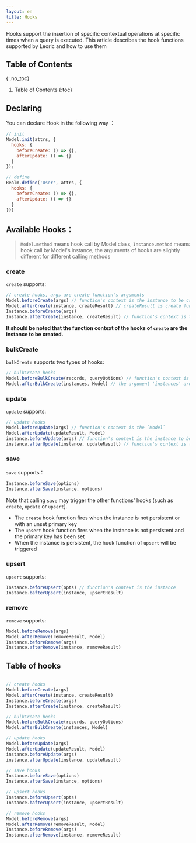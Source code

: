 ```yaml
---
layout: en
title: Hooks
---
```


Hooks support the insertion of specific contextual operations at specific times when a query is executed. This article describes the hook functions supported by Leoric and how to use them

## Table of Contents
{:.no_toc}

1. Table of Contents
{:toc}

## Declaring
You can declare Hook in the following way ：
```javascript
// init
Model.init(attrs, {
  hooks: {
    beforeCreate: () => {},
    afterUpdate: () => {}
  }
});

// define
Realm.define('User', attrs, {
  hooks: {
    beforeCreate: () => {},
    afterUpdate: () => {}
  }
}})
```


## Available Hooks：
> `Model.method` means hook call by Model class,  `Instance.method` means hook call by Model's instance, the arguments of hooks are slightly different for different calling methods

### create
`create` supports:
```javascript
// create hooks, args are create function's arguments
Model.beforeCreate(args) // function's context is the instance to be created
Model.afterCreate(instance, createResult) // createResult is create function's returns
Instance.beforeCreate(args)
Instance.afterCreate(instance, createResult) // function's context is the instance to be created
```
**It should be noted that the function context of the hooks of `create` are the instance to be created.**
### bulkCreate
`bulkCreate` supports two types of hooks:
```javascript
// bulkCreate hooks
Model.beforeBulkCreate(records, queryOptions) // function's context is the Model
Model.afterBulkCreate(instances, Model) // the argument 'instances' are instances to be created
```
### update
`update` supports:
```javascript
// update hooks
Model.beforeUpdate(args) // function's context is the `Model`
Model.afterUpdate(updateResult, Model)
instance.beforeUpdate(args) // function's context is the instance to be created
instance.afterUpdate(instance, updateResult) // function's context is the instance to be created, 'updateResult' is update function's returns.
```
### save
`save` supports：
```javascript
Instance.beforeSave(options)
Instance.afterSave(instance, options)
```
Note that calling `save` may trigger the other functions' hooks (such as `create`, `update` or `upsert`).

- The `create` hook function fires when the instance is not persistent or with an unset primary key
- The `upsert` hook function fires when the instance is not persistent and the primary key has been set
- When the instance is persistent, the hook function of `upsert` will be triggered


### upsert
`upsert` supports:
```javascript
Instance.beforeUpsert(opts) // function's context is the instance
Instance.bafterUpsert(instance, upsertResult)

```
### remove
`remove` supports:
```javascript
Model.beforeRemove(args)
Model.afterRemove(removeResult, Model)
Instance.beforeRemove(args)
Instance.afterRemove(instance, removeResult)
```

## Table of hooks
```javascript

// create hooks
Model.beforeCreate(args)
Model.afterCreate(instance, createResult)
Instance.beforeCreate(args)
Instance.afterCreate(instance, createResult)

// bulkCreate hooks
Model.beforeBulkCreate(records, queryOptions)
Model.afterBulkCreate(instances, Model)

// update hooks
Model.beforeUpdate(args)
Model.afterUpdate(updateResult, Model)
instance.beforeUpdate(args)
instance.afterUpdate(instance, updateResult)

// save hooks
Instance.beforeSave(options)
Instance.afterSave(instance, options)

// upsert hooks
Instance.beforeUpsert(opts)
Instance.bafterUpsert(instance, upsertResult)

// remove hooks
Model.beforeRemove(args)
Model.afterRemove(removeResult, Model)
Instance.beforeRemove(args)
Instance.afterRemove(instance, removeResult)

```


